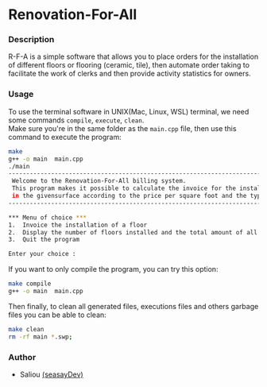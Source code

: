 # Renovation-For-All
### Description
R-F-A is a simple software that allows you to place orders for the installation of different floors or flooring (ceramic, tile), then automate order taking to facilitate the work of clerks and then provide activity statistics for owners.
### Usage 
To use the terminal software in UNIX(Mac, Linux, WSL)  terminal, we need some commands `compile`, `execute`, `clean`.\
Make sure you're in the same folder as the `main.cpp` file, then use this command to execute the program:
```sh
make
g++ -o main  main.cpp  
./main 
---------------------------------------------------------------------------------------
 Welcome to the Renovation-For-All billing system.
 This program makes it possible to calculate the invoice for the installation of a floor
 in the givensurface according to the price per square foot and the type of floor.
---------------------------------------------------------------------------------------

*** Menu of choice ***
1.  Invoice the installation of a floor
2.  Display the number of floors installed and the total amount of all installations
3.  Quit the program

Enter your choice : 

```
If you want to only compile the program, you can try this option:

```sh
make compile
g++ -o main  main.cpp  
```
Then finally, to clean all generated files, executions files and others garbage files you can be able to clean:

```sh
make clean
rm -rf main *.swp;
```

### Author
* Saliou [(seasayDev)](https://www.twitter.com/seasayDev)
